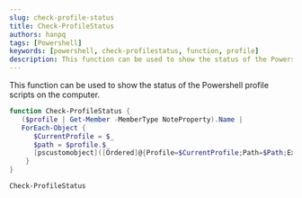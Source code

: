 ```yaml
---
slug: check-profile-status
title: Check-ProfileStatus
authors: hanpq
tags: [Powershell]
keywords: [powershell, check-profilestatus, function, profile]
description: This function can be used to show the status of the Powershell profile scripts on the computer.
---
```


<div class="fb-share-button"
data-href="https://getps.dev/blog/check-profile-status"
data-layout="button"
data-size="small">
</div>

This function can be used to show the status of the Powershell profile scripts on the computer.

```powershell
function Check-ProfileStatus {
   ($profile | Get-Member -MemberType NoteProperty).Name |
   ForEach-Object {
      $CurrentProfile = $_
      $path = $profile.$_
      [pscustomobject]([Ordered]@{Profile=$CurrentProfile;Path=$Path;Exists=(Test-Path $Path)})
    }
}

Check-ProfileStatus
```

<Comments />
